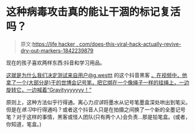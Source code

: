 # 这种病毒攻击真的能让干涸的标记复活吗？

> 原文:[https://life hacker . com/does-this-viral-hack-actually-revive-dry-out-markers-1842239879](https://lifehacker.com/does-this-viral-hack-actually-revive-dried-out-markers-1842239879)

现在的孩子喜欢两样东西:抖音和学习用品。

这就是为什么我们决定测试来自用户@g.westtt 的这个抖音黑客 [。在视频中，他拿了一个(大部分是)干的世博会记号笔，把它绑在一个像绳子一样的挂绳上，一边旋转它，一边喊着“Gravityyyyyyy！”](https://www.tiktok.com/@g.westtt/video/6711394667503553798?refer=embed)

原则上，这种方法似乎行得通。离心力*应该*将墨水从记号笔墨盒深处哄出到笔尖。但是在*练习*中行得通吗？或者这个抖音人只是在拍摄之间换了一个新的全墨记号笔？对于这样的事情，黑客或怪人团队(只有两个人)会负责...那是铅笔盒。(或者，你知道，笔盒。)